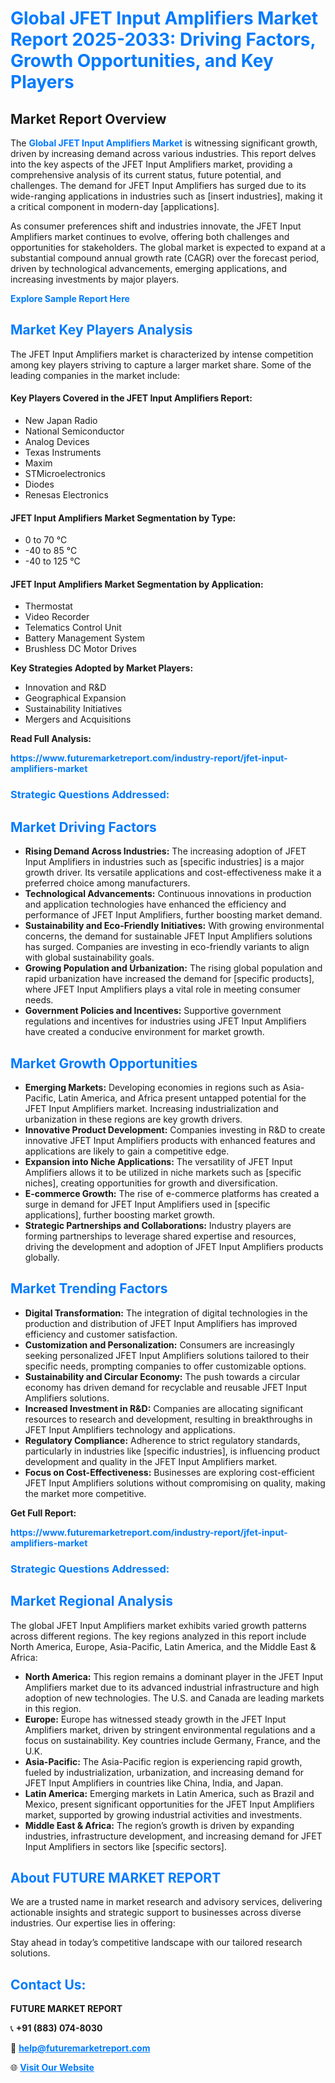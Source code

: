 <h1 style="color: #007BFF;">Global JFET Input Amplifiers Market Report 2025-2033: Driving Factors, Growth Opportunities, and Key Players</h1>

<section id="overview">
<h2>Market Report Overview</h2>
<p>The <a href="https://www.futuremarketreport.com/industry-report/jfet-input-amplifiers-market" style="color: #007BFF; text-decoration: none;"><strong>Global JFET Input Amplifiers Market</strong></a> is witnessing significant growth, driven by increasing demand across various industries. This report delves into the key aspects of the JFET Input Amplifiers market, providing a comprehensive analysis of its current status, future potential, and challenges. The demand for JFET Input Amplifiers has surged due to its wide-ranging applications in industries such as [insert industries], making it a critical component in modern-day [applications].</p>
<p>As consumer preferences shift and industries innovate, the JFET Input Amplifiers market continues to evolve, offering both challenges and opportunities for stakeholders. The global market is expected to expand at a substantial compound annual growth rate (CAGR) over the forecast period, driven by technological advancements, emerging applications, and increasing investments by major players.</p>
</section>

<section id="overview">
<p><a href="https://www.futuremarketreport.com/request-sample/reportId=82507" style="color: #007BFF; text-decoration: none;"><strong>Explore Sample Report Here</strong></a></p>
</section>

<section id="key-players">
<h2 style="color: #007BFF;">Market Key Players Analysis</h2>
<p>The JFET Input Amplifiers market is characterized by intense competition among key players striving to capture a larger market share. Some of the leading companies in the market include:</p>
<h4>Key Players Covered in the JFET Input Amplifiers Report:</h4>
<ul><li>New Japan Radio</li><li>National Semiconductor</li><li>Analog Devices</li><li>Texas Instruments</li><li>Maxim</li><li>STMicroelectronics</li><li>Diodes</li><li>Renesas Electronics</li></ul>
<h4>JFET Input Amplifiers Market Segmentation by Type:</h4>
<ul><li>0 to 70 °C</li><li>-40 to 85 °C</li><li>-40 to 125 °C</li></ul>

<h4>JFET Input Amplifiers Market Segmentation by Application:</h4>
<ul><li>Thermostat</li><li>Video Recorder</li><li>Telematics Control Unit</li><li>Battery Management System</li><li>Brushless DC Motor Drives</li></ul>
<p><strong>Key Strategies Adopted by Market Players:</strong></p>
<ul>
<li>Innovation and R&D</li>
<li>Geographical Expansion</li>
<li>Sustainability Initiatives</li>
<li>Mergers and Acquisitions</li>
</ul>
</section>

<section>
<p><strong>Read Full Analysis: </strong></p><a href="https://www.futuremarketreport.com/industry-report/jfet-input-amplifiers-market" style="color: #007BFF; text-decoration: none;"><strong>https://www.futuremarketreport.com/industry-report/jfet-input-amplifiers-market</strong></a>
<h3 style="color: #007BFF;">Strategic Questions Addressed:</h3>
</section>

<section id="driving-factors">
<h2 style="color: #007BFF;">Market Driving Factors</h2>
<ul>
<li><strong>Rising Demand Across Industries:</strong> The increasing adoption of JFET Input Amplifiers in industries such as [specific industries] is a major growth driver. Its versatile applications and cost-effectiveness make it a preferred choice among manufacturers.</li>
<li><strong>Technological Advancements:</strong> Continuous innovations in production and application technologies have enhanced the efficiency and performance of JFET Input Amplifiers, further boosting market demand.</li>
<li><strong>Sustainability and Eco-Friendly Initiatives:</strong> With growing environmental concerns, the demand for sustainable JFET Input Amplifiers solutions has surged. Companies are investing in eco-friendly variants to align with global sustainability goals.</li>
<li><strong>Growing Population and Urbanization:</strong> The rising global population and rapid urbanization have increased the demand for [specific products], where JFET Input Amplifiers plays a vital role in meeting consumer needs.</li>
<li><strong>Government Policies and Incentives:</strong> Supportive government regulations and incentives for industries using JFET Input Amplifiers have created a conducive environment for market growth.</li>
</ul>
</section>

<section id="growth-opportunities">
<h2 style="color: #007BFF;">Market Growth Opportunities</h2>
<ul>
<li><strong>Emerging Markets:</strong> Developing economies in regions such as Asia-Pacific, Latin America, and Africa present untapped potential for the JFET Input Amplifiers market. Increasing industrialization and urbanization in these regions are key growth drivers.</li>
<li><strong>Innovative Product Development:</strong> Companies investing in R&D to create innovative JFET Input Amplifiers products with enhanced features and applications are likely to gain a competitive edge.</li>
<li><strong>Expansion into Niche Applications:</strong> The versatility of JFET Input Amplifiers allows it to be utilized in niche markets such as [specific niches], creating opportunities for growth and diversification.</li>
<li><strong>E-commerce Growth:</strong> The rise of e-commerce platforms has created a surge in demand for JFET Input Amplifiers used in [specific applications], further boosting market growth.</li>
<li><strong>Strategic Partnerships and Collaborations:</strong> Industry players are forming partnerships to leverage shared expertise and resources, driving the development and adoption of JFET Input Amplifiers products globally.</li>
</ul>
</section>

<section id="trending-factors">
<h2 style="color: #007BFF;">Market Trending Factors</h2>
<ul>
<li><strong>Digital Transformation:</strong> The integration of digital technologies in the production and distribution of JFET Input Amplifiers has improved efficiency and customer satisfaction.</li>
<li><strong>Customization and Personalization:</strong> Consumers are increasingly seeking personalized JFET Input Amplifiers solutions tailored to their specific needs, prompting companies to offer customizable options.</li>
<li><strong>Sustainability and Circular Economy:</strong> The push towards a circular economy has driven demand for recyclable and reusable JFET Input Amplifiers solutions.</li>
<li><strong>Increased Investment in R&D:</strong> Companies are allocating significant resources to research and development, resulting in breakthroughs in JFET Input Amplifiers technology and applications.</li>
<li><strong>Regulatory Compliance:</strong> Adherence to strict regulatory standards, particularly in industries like [specific industries], is influencing product development and quality in the JFET Input Amplifiers market.</li>
<li><strong>Focus on Cost-Effectiveness:</strong> Businesses are exploring cost-efficient JFET Input Amplifiers solutions without compromising on quality, making the market more competitive.</li>
</ul>
</section>

<section>
<p><strong>Get Full Report: </strong></p><a href="https://www.futuremarketreport.com/industry-report/jfet-input-amplifiers-market" style="color: #007BFF; text-decoration: none;"><strong>https://www.futuremarketreport.com/industry-report/jfet-input-amplifiers-market</strong></a>
<h3 style="color: #007BFF;">Strategic Questions Addressed:</h3>
</section>


<section id="regional-analysis">
<h2 style="color: #007BFF;">Market Regional Analysis</h2>
<p>The global JFET Input Amplifiers market exhibits varied growth patterns across different regions. The key regions analyzed in this report include North America, Europe, Asia-Pacific, Latin America, and the Middle East & Africa:</p>
<ul>
<li><strong>North America:</strong> This region remains a dominant player in the JFET Input Amplifiers market due to its advanced industrial infrastructure and high adoption of new technologies. The U.S. and Canada are leading markets in this region.</li>
<li><strong>Europe:</strong> Europe has witnessed steady growth in the JFET Input Amplifiers market, driven by stringent environmental regulations and a focus on sustainability. Key countries include Germany, France, and the U.K.</li>
<li><strong>Asia-Pacific:</strong> The Asia-Pacific region is experiencing rapid growth, fueled by industrialization, urbanization, and increasing demand for JFET Input Amplifiers in countries like China, India, and Japan.</li>
<li><strong>Latin America:</strong> Emerging markets in Latin America, such as Brazil and Mexico, present significant opportunities for the JFET Input Amplifiers market, supported by growing industrial activities and investments.</li>
<li><strong>Middle East & Africa:</strong> The region’s growth is driven by expanding industries, infrastructure development, and increasing demand for JFET Input Amplifiers in sectors like [specific sectors].</li>
</ul>
</section>

<footer>
<h2 style="color: #007BFF;">About FUTURE MARKET REPORT</h2>
<p>We are a trusted name in market research and advisory services, delivering actionable insights and strategic support to businesses across diverse industries. Our expertise lies in offering:</p>

<p>Stay ahead in today’s competitive landscape with our tailored research solutions.</p>

<h2 style="color: #007BFF;">Contact Us:</h2>
<p><strong>FUTURE MARKET REPORT</strong></p>
<p>📞 <strong>+91 (883) 074-8030</strong></p>
<p>📧 <strong><a href="mailto:help@futuremarketreport.com" style="color: #007BFF;">help@futuremarketreport.com</a></strong></p>
<p>🌐 <strong><a href="https://www.futuremarketreport.com/" style="color: #007BFF;">Visit Our Website</a></strong></p>
</footer>